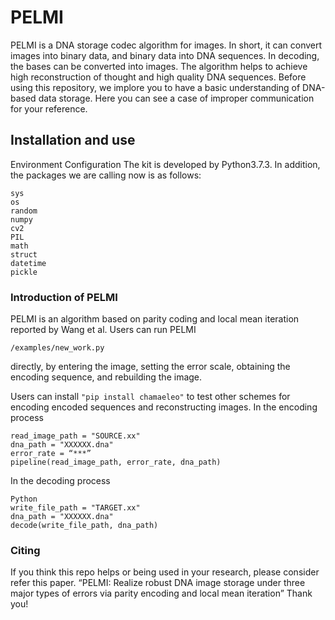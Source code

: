 # PELMI
PELMI is a DNA storage codec algorithm for images. In short, it can convert images into binary data, and binary data into DNA sequences. In decoding, the bases can be converted into images. The algorithm helps to achieve high reconstruction of thought and high quality DNA sequences. Before using this repository, we implore you to have a basic understanding of DNA-based data storage. Here you can see a case of improper communication for your reference.
## Installation and use
Environment Configuration
The kit is developed by Python3.7.3.
In addition, the packages we are calling now is as follows:
```
sys
os
random
numpy
cv2
PIL
math
struct
datetime
pickle
```
### Introduction of PELMI
PELMI is an algorithm based on parity coding and local mean iteration reported by Wang et al.
Users can run PELMI 
```
/examples/new_work.py
```
 directly, by entering the image, setting the error scale, obtaining the encoding sequence, and rebuilding the image.
 
Users can install 
```"pip install chamaeleo"``` to test other schemes for encoding encoded sequences and reconstructing images.
In the encoding process
```
read_image_path = "SOURCE.xx"
dna_path = "XXXXXX.dna"
error_rate = “***”
pipeline(read_image_path, error_rate, dna_path)
```
In the decoding process
```
Python
write_file_path = "TARGET.xx"
dna_path = "XXXXXX.dna"
decode(write_file_path, dna_path)
```
### Citing

If you think this repo helps or being used in your research, please consider refer this paper.
“PELMI: Realize robust DNA image storage under three major types of errors via parity encoding and local mean iteration”
Thank you!
